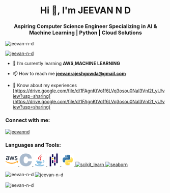 <h1 align="center">Hi 👋, I'm JEEVAN N D</h1>
<h3 align="center">Aspiring Computer Science Engineer Specializing in AI & Machine Learning | Python | Cloud Solutions</h3>

<p align="left"> <img src="https://komarev.com/ghpvc/?username=jeevan-n-d&label=Profile%20views&color=0e75b6&style=flat" alt="jeevan-n-d" /> </p>

<p align="left"> <a href="https://github.com/ryo-ma/github-profile-trophy"><img src="https://github-profile-trophy.vercel.app/?username=jeevan-n-d" alt="jeevan-n-d" /></a> </p>

- 🌱 I’m currently learning **AWS,MACHINE LEARNING**

- 📫 How to reach me **jeevanrajeshgowda@gmail.com**

- 📄 Know about my experiences [https://drive.google.com/file/d/1FAgnKtVo1f6LVq3osou0NaI3Vnl2f_yU/view?usp=sharing](https://drive.google.com/file/d/1FAgnKtVo1f6LVq3osou0NaI3Vnl2f_yU/view?usp=sharing)

<h3 align="left">Connect with me:</h3>
<p align="left">
<a href="https://linkedin.com/in/jeevannd" target="blank"><img align="center" src="https://raw.githubusercontent.com/rahuldkjain/github-profile-readme-generator/master/src/images/icons/Social/linked-in-alt.svg" alt="jeevannd" height="30" width="40" /></a>
</p>

<h3 align="left">Languages and Tools:</h3>
<p align="left"> <a href="https://aws.amazon.com" target="_blank" rel="noreferrer"> <img src="https://raw.githubusercontent.com/devicons/devicon/master/icons/amazonwebservices/amazonwebservices-original-wordmark.svg" alt="aws" width="40" height="40"/> </a> <a href="https://www.cprogramming.com/" target="_blank" rel="noreferrer"> <img src="https://raw.githubusercontent.com/devicons/devicon/master/icons/c/c-original.svg" alt="c" width="40" height="40"/> </a> <a href="https://www.java.com" target="_blank" rel="noreferrer"> <img src="https://raw.githubusercontent.com/devicons/devicon/master/icons/java/java-original.svg" alt="java" width="40" height="40"/> </a> <a href="https://pandas.pydata.org/" target="_blank" rel="noreferrer"> <img src="https://raw.githubusercontent.com/devicons/devicon/2ae2a900d2f041da66e950e4d48052658d850630/icons/pandas/pandas-original.svg" alt="pandas" width="40" height="40"/> </a> <a href="https://www.python.org" target="_blank" rel="noreferrer"> <img src="https://raw.githubusercontent.com/devicons/devicon/master/icons/python/python-original.svg" alt="python" width="40" height="40"/> </a> <a href="https://scikit-learn.org/" target="_blank" rel="noreferrer"> <img src="https://upload.wikimedia.org/wikipedia/commons/0/05/Scikit_learn_logo_small.svg" alt="scikit_learn" width="40" height="40"/> </a> <a href="https://seaborn.pydata.org/" target="_blank" rel="noreferrer"> <img src="https://seaborn.pydata.org/_images/logo-mark-lightbg.svg" alt="seaborn" width="40" height="40"/> </a> </p>

<p><img align="left" src="https://github-readme-stats.vercel.app/api/top-langs?username=jeevan-n-d&show_icons=true&locale=en&layout=compact" alt="jeevan-n-d" /></p>

<p>&nbsp;<img align="center" src="https://github-readme-stats.vercel.app/api?username=jeevan-n-d&show_icons=true&locale=en" alt="jeevan-n-d" /></p>

<p><img align="center" src="https://github-readme-streak-stats.herokuapp.com/?user=jeevan-n-d&" alt="jeevan-n-d" /></p>
